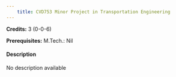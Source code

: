 ```yaml
---
    title: CVD753 Minor Project in Transportation Engineering
---
```

**Credits:** 3 (0-0-6)



**Prerequisites:** M.Tech.: Nil

#### Description 
No description available